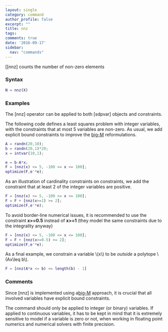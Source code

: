 ```yaml
---
layout: single
category: command
author_profile: false
excerpt: ""
title: nnz
tags:
comments: true
date: '2016-09-17'
sidebar:
  nav: "commands"
---
```


[[nnz] counts the number of non-zero elements 

### Syntax

````matlab
N = nnz(X)
````

### Examples

The [nnz] operator can be applied to both [sdpvar] objects and constraints.

The following code defines a least squares problem with integer variables, with the constraints that at most 5 variables are non-zero. As usual, we add explicit bound constraints to improve the [big-M](/tutorial/bigmandconvexhulls) reformulations.

````matlab
A = randn(20,10);
b = randn(20,1)*20;
x = intvar(10,1);

e = b-A*x;
F = [nnz(x) <= 5, -100 <= x <= 100];
optimize(F,e'*e);
````

As an illustration of cardinality constraints on constraints, we add the constraint that at least 2 of the integer variables are positive.

````matlab
F = [nnz(x) <= 5, -100 <= x <= 100];
F = F + [nnz(x>=1) >= 2];
optimize(F,e'*e);
````

To avoid border-line numerical issues, it is recommended to use the constraint **x>=0.5** instead of **x>=1** (they model the same constraints due to the integrality anyway)

````matlab
F = [nnz(x) <= 5, -100 <= x <= 100];
F = F + [nnz(x>=0.5) >= 2];
optimize(F,e'*e);
````

As a final example, we constrain a variable \\(x\\) to be *outside* a polytope \\(Ax\leq b\\).

````matlab
F = [nnz(A*x <= b) <= length(b) - 1]
````

### Comments
Since [nnz] is implemented using a[big-M](/tutorial/bigmandconvexhulls) approach, it is crucial that all involved variables have explicit bound constraints.

The command should only be applied to integer (or binary) variables. If applied to continuous variables, it has to be kept in mind that it is extremely sensitive to model if a variable is zero or not, when working in floating point numerics and numerical solvers with finite precision.

